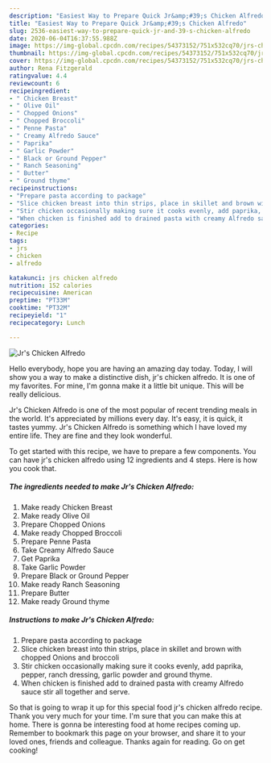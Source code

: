 ```yaml
---
description: "Easiest Way to Prepare Quick Jr&amp;#39;s Chicken Alfredo"
title: "Easiest Way to Prepare Quick Jr&amp;#39;s Chicken Alfredo"
slug: 2536-easiest-way-to-prepare-quick-jr-and-39-s-chicken-alfredo
date: 2020-06-04T16:37:55.988Z
image: https://img-global.cpcdn.com/recipes/54373152/751x532cq70/jrs-chicken-alfredo-recipe-main-photo.jpg
thumbnail: https://img-global.cpcdn.com/recipes/54373152/751x532cq70/jrs-chicken-alfredo-recipe-main-photo.jpg
cover: https://img-global.cpcdn.com/recipes/54373152/751x532cq70/jrs-chicken-alfredo-recipe-main-photo.jpg
author: Rena Fitzgerald
ratingvalue: 4.4
reviewcount: 6
recipeingredient:
- " Chicken Breast"
- " Olive Oil"
- " Chopped Onions"
- " Chopped Broccoli"
- " Penne Pasta"
- " Creamy Alfredo Sauce"
- " Paprika"
- " Garlic Powder"
- " Black or Ground Pepper"
- " Ranch Seasoning"
- " Butter"
- " Ground thyme"
recipeinstructions:
- "Prepare pasta according to package"
- "Slice chicken breast into thin strips, place in skillet and brown with chopped Onions and broccoli"
- "Stir chicken occasionally making sure it cooks evenly, add paprika, pepper, ranch dressing, garlic powder and ground thyme."
- "When chicken is finished add to drained pasta with creamy Alfredo sauce stir all together and serve."
categories:
- Recipe
tags:
- jrs
- chicken
- alfredo

katakunci: jrs chicken alfredo 
nutrition: 152 calories
recipecuisine: American
preptime: "PT33M"
cooktime: "PT32M"
recipeyield: "1"
recipecategory: Lunch

---
```



![Jr&#39;s Chicken Alfredo](https://img-global.cpcdn.com/recipes/54373152/751x532cq70/jrs-chicken-alfredo-recipe-main-photo.jpg)

Hello everybody, hope you are having an amazing day today. Today, I will show you a way to make a distinctive dish, jr&#39;s chicken alfredo. It is one of my favorites. For mine, I'm gonna make it a little bit unique. This will be really delicious.



Jr&#39;s Chicken Alfredo is one of the most popular of recent trending meals in the world. It's appreciated by millions every day. It's easy, it is quick, it tastes yummy. Jr&#39;s Chicken Alfredo is something which I have loved my entire life. They are fine and they look wonderful.


To get started with this recipe, we have to prepare a few components. You can have jr&#39;s chicken alfredo using 12 ingredients and 4 steps. Here is how you cook that.

<!--inarticleads1-->

##### The ingredients needed to make Jr&#39;s Chicken Alfredo:

1. Make ready  Chicken Breast
1. Make ready  Olive Oil
1. Prepare  Chopped Onions
1. Make ready  Chopped Broccoli
1. Prepare  Penne Pasta
1. Take  Creamy Alfredo Sauce
1. Get  Paprika
1. Take  Garlic Powder
1. Prepare  Black or Ground Pepper
1. Make ready  Ranch Seasoning
1. Prepare  Butter
1. Make ready  Ground thyme




<!--inarticleads2-->

##### Instructions to make Jr&#39;s Chicken Alfredo:

1. Prepare pasta according to package
1. Slice chicken breast into thin strips, place in skillet and brown with chopped Onions and broccoli
1. Stir chicken occasionally making sure it cooks evenly, add paprika, pepper, ranch dressing, garlic powder and ground thyme.
1. When chicken is finished add to drained pasta with creamy Alfredo sauce stir all together and serve.




So that is going to wrap it up for this special food jr&#39;s chicken alfredo recipe. Thank you very much for your time. I'm sure that you can make this at home. There is gonna be interesting food at home recipes coming up. Remember to bookmark this page on your browser, and share it to your loved ones, friends and colleague. Thanks again for reading. Go on get cooking!
